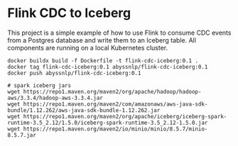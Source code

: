 Flink CDC to Iceberg
===

This project is a simple example of how to use Flink to consume CDC events from a Postgres database and write them to an
Iceberg table.
All components are running on a local Kubernetes cluster.

```shell
docker buildx build -f Dockerfile -t flink-cdc-iceberg:0.1 .
docker tag flink-cdc-iceberg:0.1 abyssnlp/flink-cdc-iceberg:0.1 
docker push abyssnlp/flink-cdc-iceberg:0.1

# spark iceberg jars
wget https://repo1.maven.org/maven2/org/apache/hadoop/hadoop-aws/3.3.4/hadoop-aws-3.3.4.jar
wget https://repo1.maven.org/maven2/com/amazonaws/aws-java-sdk-bundle/1.12.262/aws-java-sdk-bundle-1.12.262.jar
wget https://repo1.maven.org/maven2/org/apache/iceberg/iceberg-spark-runtime-3.5_2.12/1.5.0/iceberg-spark-runtime-3.5_2.12-1.5.0.jar
wget https://repo1.maven.org/maven2/io/minio/minio/8.5.7/minio-8.5.7.jar
```
